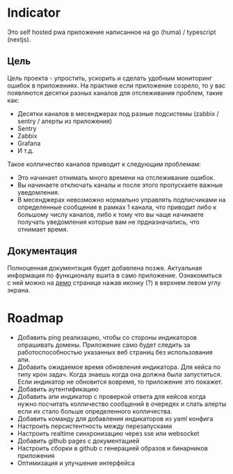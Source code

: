 # Indicator
Это self hosted pwa приложение написанное на go (huma) / typescript (nextjs).

## Цель
Цель проекта - упростить, ускорить и сделать удобным мониторинг ошибок в приложениях.
На практике если приложение созрело, то у вас появляются десятки разных каналов для отслеживания проблем, такие как:
- Десятки каналов в месенджерах под разные подсистемы (zabbix / sentry / алерты из приложения)
- Sentry
- Zabbix
- Grafana
- И т.д.

Такое колличество каналов приводит к следующим проблемам:
- Это начинает отнимать много времени на отслеживание ошибок.
- Вы начинаете отключать каналы и после этого пропускаете важные уведомления.
- В месенджерах невозможно нормально управлять подписчиками на определенные сообщения в рамках 1 канала, что приводит либо к большому числу каналов, либо к тому что вы чаще начинаете получать уведомления которые вам не прдназначались, что отнимает время.

## Документация
Полноценная документация будет добавлена позже. 
Актуальная информация по функционалу вшита в само приложение. Ознакомиться с ней можно на [демо](https://demo.indicator.rinsvent.ru/) странице нажав иконку (?) в верхнем левом углу экрана.

# Roadmap
- Добавить ping реализацию, чтобы со стороны индикаторов опрашивать домены. Приложение само будет следить за работоспособностью указанных веб страниц без использования апи.
- Добавить ожидаемое время обновления индикатора. Для кейса по типу крон задач. Когда знаешь когда она должна была запуститься. Если индикатор не обновится вовремя, то приложение это покажет.
- Добавить аутентификацию
- Добавить апи индикатор с проверкой ответа для кейсов когда нужно посчитать колличество сообщений в очередях и слать алерты если их стало больше определенного колличества.
- Добавить команду для добавления индикаторов из yaml конфига
- Настроить персистентность между перезапусками
- Настроить realtime синхронизацию через sse или websocket
- Добавить github pages с документацией
- Настроить сборки в github с генерацией образов и бинарников приложения
- Оптимизация и улучшение интерфейса